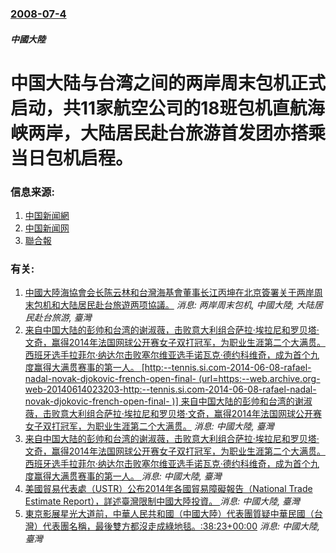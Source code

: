 ### [2008-07-4](/news/2008/07/4/index.md)

##### 中國大陸
# 中国大陆与台湾之间的两岸周末包机正式启动，共11家航空公司的18班包机直航海峡两岸，大陆居民赴台旅游首发团亦搭乘当日包机启程。




### 信息来源:

1. [中国新闻網](https://archive.is/20130101201622/http://estate.chinanews.com.cn/tw/kong/news/2008/07-04/1301876.shtml)
2. [中国新闻网](http://www.chinanews.com.cn/tw/kong/news/2008/07-04/1301732.shtml)
3. [聯合報](http://gb.udn.com/gb/udn.com/NEWS/NATIONAL/NAT2/4412167.shtml)

### 有关:

1. [中國大陸海協會会长陈云林和台灣海基會董事长江丙坤在北京簽署关于两岸周末包机和大陆居民赴台旅遊两项協議。](/news/2008/06/13/中國大陸海協會会长陈云林和台灣海基會董事长江丙坤在北京簽署关于两岸周末包机和大陆居民赴台旅遊两项協議.md) _消息: 两岸周末包机, 中國大陸, 大陆居民赴台旅游, 臺灣_
2. [ 来自中国大陆的彭帅和台湾的谢淑薇，击败意大利组合萨拉·埃拉尼和罗贝塔·文奇，赢得2014年法国网球公开赛女子双打冠军，为职业生涯第二个大满贯。 西班牙选手拉菲尔·纳达尔击败塞尔维亚选手诺瓦克·德约科维奇，成为首个九度赢得大满贯赛事的第一人。 [http:--tennis.si.com-2014-06-08-rafael-nadal-novak-djokovic-french-open-final- (url=https:--web.archive.org-web-20140614023203-http:--tennis.si.com-2014-06-08-rafael-nadal-novak-djokovic-french-open-final- )] 来自中国大陆的彭帅和台湾的谢淑薇，击败意大利组合萨拉·埃拉尼和罗贝塔·文奇，赢得2014年法国网球公开赛女子双打冠军，为职业生涯第二个大满贯。](/news/2014/06/7/来自中国大陆的彭帅和台湾的谢淑薇-击败意大利组合萨拉-埃拉尼和罗贝塔-文奇-赢得2014年法国网球公开赛女子双打冠军.md) _消息: 中國大陸, 臺灣_
3. [ 来自中国大陆的彭帅和台湾的谢淑薇，击败意大利组合萨拉·埃拉尼和罗贝塔·文奇，赢得2014年法国网球公开赛女子双打冠军，为职业生涯第二个大满贯。 西班牙选手拉菲尔·纳达尔击败塞尔维亚选手诺瓦克·德约科维奇，成为首个九度赢得大满贯赛事的第一人。 ](/news/2014/06/7/来自中国大陆的彭帅和台湾的谢淑薇-击败意大利组合萨拉-埃拉尼和罗贝塔-文奇-赢得2014年法国网球公开赛女子双打冠军.md) _消息: 中國大陸, 臺灣_
4. [美國貿易代表處（USTR）公布2014年各國貿易障礙報告（National Trade Estimate Report），詳述臺灣限制中國大陸投資。 ](/news/2014/03/31/美國貿易代表處-USTR-公布2014年各國貿易障礙報告-National-Trade-Estimate-Report.md) _消息: 中國大陸, 臺灣_
5. [ 東京影展星光大道前，中華人民共和國（中國大陸）代表團質疑中華民國（台灣）代表團名稱，最後雙方都沒走成綠地毯。:38:23+00:00](/news/2010/10/23/東京影展星光大道前-中華人民共和國-中國大陸-代表團質疑中華民國-台灣-代表團名稱-最後雙方都沒走成綠地毯-38-2.md) _消息: 中國大陸, 臺灣_
